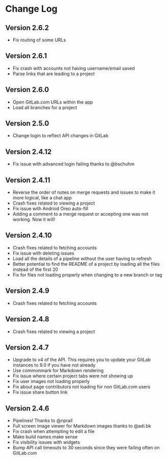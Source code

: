 Change Log
==========

Version 2.6.2
----------------------------

- Fix routing of some URLs

Version 2.6.1
----------------------------

- Fix crash with accounts not having username/email saved
- Parse links that are leading to a project

Version 2.6.0
----------------------------

- Open GitLab.com URLs within the app
- Load all branches for a project

Version 2.5.0
----------------------------

- Change login to reflect API changes in GitLab

Version 2.4.12
----------------------------

- Fix issue with advanced login failing thanks to @bschuhm

Version 2.4.11
----------------------------

- Reverse the order of notes on merge requests and issues to make it more logical, like a chat app
- Crash fixes related to viewing a project
- Fix issue with Android Oreo auto-fill
- Adding a comment to a merge request or accepting one was not working. Now it will!

Version 2.4.10
----------------------------

- Crash fixes related to fetching accounts
- Fix issue with deleting issues
- Load all the details of a pipeline without the user having to refresh
- Better potential to find the README of a project by loading all the files instead of the first 20
- Fix for files not loading properly when changing to a new branch or tag

Version 2.4.9
----------------------------

- Crash fixes related to fetching accounts

Version 2.4.8
----------------------------

- Crash fixes related to viewing a project

Version 2.4.7
----------------------------

- Upgrade to v4 of the API. This requires you to update your GitLab instances to 9.0 if you have not already
- Use commonmark for Markdown rendering
- Fix issue where certain project tabs were not showing up
- Fix user images not loading properly
- Fix about page contributors not loading for non GitLab.com users
- Fix issue share button link


Version 2.4.6
----------------------------

- Pipelines! Thanks to @nprail
- Full screen image viewer for Markdown images thanks to @adi.bk
- Fix crash when attempting to edit a file
- Make build names make sense
- Fix visibility issues with widgets
- Bump API call timeouts to 30 seconds since they were failing often on GitLab.com
